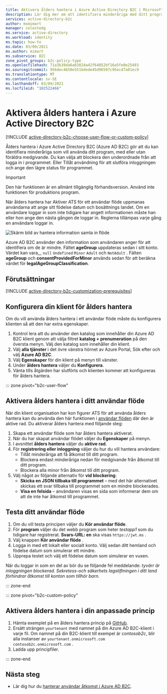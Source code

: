 ```yaml
---
title: Aktivera ålders hantera i Azure Active Directory B2C | Microsoft Docs
description: Lär dig mer om att identifiera minderåriga med ditt program.
services: active-directory-b2c
author: msmimart
manager: celestedg
ms.service: active-directory
ms.workload: identity
ms.topic: how-to
ms.date: 03/09/2021
ms.author: mimart
ms.subservice: B2C
zone_pivot_groups: b2c-policy-type
ms.openlocfilehash: 71a3b38da6a63824a42f64052bf16a5fe0e25483
ms.sourcegitcommit: 956dec4650e551bdede45d96507c95ecd7a01ec9
ms.translationtype: MT
ms.contentlocale: sv-SE
ms.lasthandoff: 03/09/2021
ms.locfileid: "102522466"
---
```

# <a name="enable-age-gating-in-azure-active-directory-b2c"></a>Aktivera ålders hantera i Azure Active Directory B2C

[!INCLUDE [active-directory-b2c-choose-user-flow-or-custom-policy](../../includes/active-directory-b2c-choose-user-flow-or-custom-policy.md)]

Ålders hantera i Azure Active Directory B2C (Azure AD B2C) gör att du kan identifiera minderåriga som vill använda ditt program, med eller utan föräldra medgivande. Du kan välja att blockera den underordnade från att logga in i programmet. Eller Tillåt användning för att slutföra inloggningen och ange den lägre status för programmet. 

>[!IMPORTANT]
>Den här funktionen är en allmänt tillgänglig förhandsversion. Använd inte funktionen för produktions program.
>

När ålders hantera har Aktiver ATS för ett användar flöde uppmanas användarna att ange sitt födelse datum och bosättnings landet. Om en användare loggar in som inte tidigare har angett informationen måste han eller hon ange den nästa gången de loggar in. Reglerna tillämpas varje gång en användare loggar in.

![Skärm bild av hantera information samla in flöde](./media/age-gating/age-gating-information-gathering.png)

Azure AD B2C använder den information som användaren anger för att identifiera om de är mindre. Fältet **ageGroup** uppdateras sedan i sitt konto. Värdet kan vara,,, `null` `Undefined` `Minor` `Adult` och `NotAdult` .  Fälten **ageGroup** och **consentProvidedForMinor** används sedan för att beräkna värdet för **legalAgeGroupClassification**.


## <a name="prerequisites"></a>Förutsättningar

[!INCLUDE [active-directory-b2c-customization-prerequisites](../../includes/active-directory-b2c-customization-prerequisites.md)]

## <a name="set-up-your-tenant-for-age-gating"></a>Konfigurera din klient för ålders hantera

Om du vill använda ålders hantera i ett användar flöde måste du konfigurera klienten så att den har extra egenskaper.

1. Kontrol lera att du använder den katalog som innehåller din Azure AD B2C klient genom att välja filtret **katalog + prenumeration** på den översta menyn. Välj den katalog som innehåller din klient.
1. Välj **alla tjänster** i det övre vänstra hörnet av Azure Portal, Sök efter och välj **Azure AD B2C**.
1. Välj **Egenskaper** för din klient på menyn till vänster.
1. Under **ålders hantera** väljer du **Konfigurera**.
1. Vänta tills åtgärden har slutförts och klienten kommer att konfigureras för ålders hantera.

::: zone pivot="b2c-user-flow"

## <a name="enable-age-gating-in-your-user-flow"></a>Aktivera ålders hantera i ditt användar flöde

När din klient organisation har kon figurer ATS för att använda ålders hantera kan du använda den här funktionen i [användar flöden](user-flow-versions.md) där den är aktive rad. Du aktiverar ålders hantera med följande steg:

1. Skapa ett användar flöde som har ålders hantera aktiverat.
1. När du har skapat användar flödet väljer du **Egenskaper** på menyn.
1. I avsnittet **ålders hantera** väljer du **aktive rad**.
1. För **registrering eller inloggning** väljer du hur du vill hantera användare:
    - Tillåt minderåriga att få åtkomst till ditt program.
    - Blockera endast minderåriga nedan för medgivande från åtkomst till ditt program.
    - Blockera alla minor från åtkomst till ditt program.
1. Välj något av följande alternativ för **vid blockering**:
    - **Skicka en JSON tillbaka till programmet** – med det här alternativet skickas ett svar tillbaka till programmet som en mindre blockerades.
    - **Visa en felsida** – användaren visas en sida som informerar dem om att de inte har åtkomst till programmet.

## <a name="test-your-user-flow"></a>Testa ditt användar flöde

1. Om du vill testa principen väljer du **Kör användar flöde**.
1. För **program** väljer du det webb program som heter *testapp1* som du tidigare har registrerat. **Svars-URL: en** ska visas `https://jwt.ms` .
1. Välj knappen **Kör användar flöde** .
1. Logga in med ett lokalt eller socialt konto. Välj sedan ditt hemland och födelse datum som simulerar ett mindre. 
1. Upprepa testet och välj ett födelse datum som simulerar en vuxen.  

När du loggar in som en del av bör du se följande fel meddelande: *tyvärr är inloggningen blockerad. Sekretess-och säkerhets lagstiftningen i ditt land förhindrar åtkomst till konton som tillhör barn.*

::: zone-end

::: zone pivot="b2c-custom-policy"

## <a name="enable-age-gating-in-your-custom-policy"></a>Aktivera ålders hantera i din anpassade princip

1. Hämta exemplet på en ålders hantera princip på [GitHub](https://github.com/azure-ad-b2c/samples/tree/master/age-gating).
1. Ersätt strängen `yourtenant` med namnet på din Azure AD B2C-klient i varje fil. Om namnet på din B2C-klient till exempel är *contosob2c*, blir alla instanser av `yourtenant.onmicrosoft.com` `contosob2c.onmicrosoft.com` .
1. Ladda upp principfiler.

::: zone-end

## <a name="next-steps"></a>Nästa steg

- Lär dig hur du [hanterar användar åtkomst i Azure AD B2C](manage-user-access.md).

